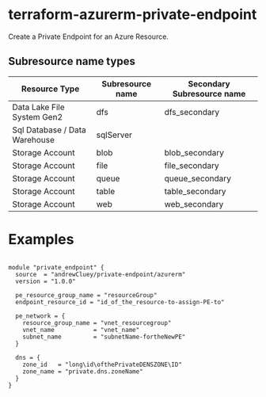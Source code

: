 # terraform-azurerm-private-endpoint
Create a Private Endpoint for an Azure Resource.

## Subresource name types
|Resource Type|Subresource name|Secondary Subresource name|
|---|---|---|
|Data Lake File System Gen2	|dfs	|dfs_secondary|
|Sql Database / Data Warehouse	|sqlServer	|
|Storage Account	|blob	|blob_secondary|
|Storage Account	|file	|file_secondary|
|Storage Account	|queue	|queue_secondary|
|Storage Account	|table	|table_secondary|
|Storage Account	|web	|web_secondary|

# Examples
```hcl

module "private_endpoint" {
  source  = "andrewCluey/private-endpoint/azurerm"
  version = "1.0.0"
  
  pe_resource_group_name = "resourceGroup"
  endpoint_resource_id = "id_of_the_resource-to-assign-PE-to"
  
  pe_network = {
    resource_group_name = "vnet_resourcegroup"
    vnet_name           = "vnet_name" 
    subnet_name         = "subnetName-fortheNewPE" 
  }  
  
  dns = {
    zone_id   = "long\id\ofthePrivateDENSZONE\ID"
    zone_name = "private.dns.zoneName"
  }
}

```
